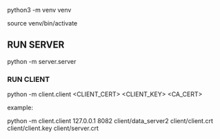 python3 -m venv venv

source venv/bin/activate

## RUN SERVER
python -m server.server

### RUN CLIENT

python -m client.client <HOSTNAME> <PORT> <DATABASE> <CLIENT_CERT> <CLIENT_KEY> <CA_CERT>

example:

python -m client.client 127.0.0.1 8082 client/data_server2 client/client.crt client/client.key client/server.crt

